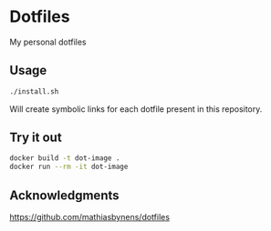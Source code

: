 # Dotfiles

My personal dotfiles

## Usage

```bash
./install.sh
```

Will create symbolic links for each dotfile present in this repository.


## Try it out

```bash
docker build -t dot-image .
docker run --rm -it dot-image
```

## Acknowledgments

https://github.com/mathiasbynens/dotfiles
